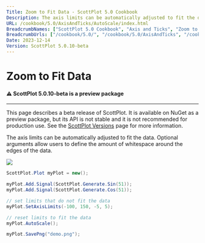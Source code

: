 ```yaml
---
Title: Zoom to Fit Data - ScottPlot 5.0 Cookbook
Description: The axis limits can be automatically adjusted to fit the data. Optional arguments allow users to define the amount of whitespace around the edges of the data.
URL: /cookbook/5.0/AxisAndTicks/AutoScale/index.html
BreadcrumbNames: ["ScottPlot 5.0 Cookbook", "Axis and Ticks", "Zoom to Fit Data"]
BreadcrumbUrls: ["/cookbook/5.0/", "/cookbook/5.0/AxisAndTicks", "/cookbook/5.0/AxisAndTicks/AutoScale"]
Date: 2023-12-14
Version: ScottPlot 5.0.10-beta
---
```


# Zoom to Fit Data



<div class='alert alert-warning' role='alert'><h4 class='alert-heading py-0 my-0'>⚠️ ScottPlot 5.0.10-beta is a preview package</h4><hr /><p class='mb-0'><span class='fw-semibold'>This page describes a beta release of ScottPlot.</span> It is available on NuGet as a preview package, but its API is not stable and it is not recommended for production use. See the <a href='https://scottplot.net/versions/'>ScottPlot Versions</a> page for more information. </p></div>



The axis limits can be automatically adjusted to fit the data. Optional arguments allow users to define the amount of whitespace around the edges of the data.

[![](/cookbook/5.0/images/AutoScale.png)](/cookbook/5.0/images/AutoScale.png)

```cs
ScottPlot.Plot myPlot = new();

myPlot.Add.Signal(ScottPlot.Generate.Sin(51));
myPlot.Add.Signal(ScottPlot.Generate.Cos(51));

// set limits that do not fit the data
myPlot.SetAxisLimits(-100, 150, -5, 5);

// reset limits to fit the data
myPlot.AutoScale();

myPlot.SavePng("demo.png");

```

